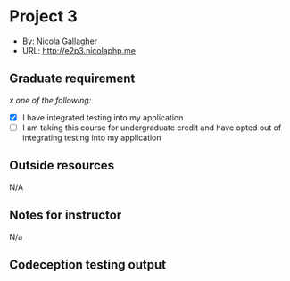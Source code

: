 # Project 3
+ By: Nicola Gallagher
+ URL: <http://e2p3.nicolaphp.me>

## Graduate requirement
*x one of the following:*
+ [x] I have integrated testing into my application
+ [ ] I am taking this course for undergraduate credit and have opted out of integrating testing into my application

## Outside resources
N/A

## Notes for instructor
N/a

## Codeception testing output
```
```